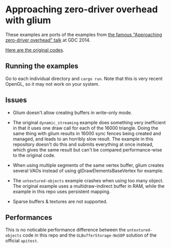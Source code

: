 # Approaching zero-driver overhead with glium

These examples are ports of the examples from [the famous "Approaching zero-driver overhead" talk](http://gdcvault.com/play/1020791/) at GDC 2014.

[Here are the original codes](https://github.com/nvMcJohn/apitest).

## Running the examples

Go to each individual directory and `cargo run`. Note that this is very recent OpenGL, so it may not work on your system.

## Issues

 - Glium doesn't allow creating buffers in write-only mode.

 - The original `dynamic_streaming` example does something very inefficient in that it uses one draw call for each of the 16000 triangle. Doing the same thing with glium results in 16000 sync fences being created and managed, and leads to an horribly slow result. The example in this repository doesn't do this and submits everything at once instead, which gives the same result but can't be compared performance-wise to the original code.

 - When using multiple segments of the same vertex buffer, glium creates several VAOs instead of using glDrawElementsBaseVertex for example.

 - The `untextured-objects` example crashes when using too many object. The original example uses a multidraw-indirect buffer in RAM, while the example in this repo uses persistent mapping.

 - Sparse buffers & textures are not supported.

## Performances

This is no noticable performance difference between the `untextured-objects` code in this repo and the `GLBufferStorage-NoSDP` solution of the official `apitest`.
